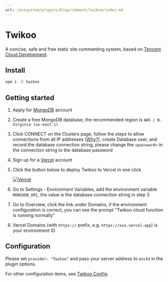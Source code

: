 ```yaml
---
url: /ecosystem/plugins/blog/comment/twikoo/index.md
---
```

# Twikoo

A concise, safe and free static site commenting system, based on [Tencent Cloud Development](https://curl.qcloud.com/KnnJtUom).

## Install

```bash
npm i -D twikoo
```

## Getting started

1. Apply for [MongoDB](https://www.mongodb.com/cloud/atlas/register) account

2. Create a free MongoDB database, the recommended region is `AWS / N. Virginia (us-east-1)`

3. Click CONNECT on the Clusters page, follow the steps to allow connections from all IP addresses ([Why?](https://vercel.com/support/articles/how-to-allowlist-deployment-ip-address)), create Database user, and record the database connection string, please change the `<password>` in the connection string to the database password

4. Sign up for a [Vercel](https://vercel.com/signup) account

5. Click the button below to deploy Twikoo to Vercel in one click

   [![Vercel](https://vercel.com/button)](https://vercel.com/import/project?template=https://github.com/imaegoo/twikoo/tree/dev/src/vercel-min)

6. Go to Settings - Environment Variables, add the environment variable `MONGODB_URI`, the value is the database connection string in step 3

7. Go to Overview, click the link under Domains, if the environment configuration is correct, you can see the prompt "Twikoo cloud function is running normally"

8. Vercel Domains (with `https://` prefix, e.g. `https://xxx.vercel.app`) is your environment ID

## Configuration

Please set `provider: "Twikoo"` and pass your server address to `envId` in the plugin options.

For other configuration items, see [Twikoo Config](./config.md).
